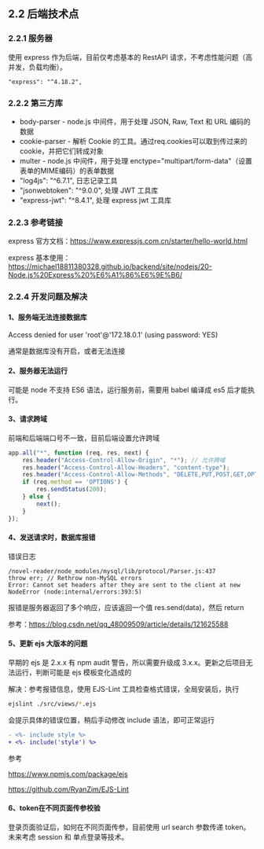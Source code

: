 ## 2.2 后端技术点

### 2.2.1 服务器

使用 express 作为后端，目前仅考虑基本的 RestAPI 请求，不考虑性能问题（高并发，负载均衡）。

~~~
"express": "^4.18.2",
~~~

### 2.2.2 第三方库

- body-parser - node.js 中间件，用于处理 JSON, Raw, Text 和 URL 编码的数据
- cookie-parser - 解析 Cookie 的工具。通过req.cookies可以取到传过来的cookie，并把它们转成对象
- multer - node.js 中间件，用于处理 enctype="multipart/form-data"（设置表单的MIME编码）的表单数据
- "log4js": "^6.7.1", 日志记录工具
- "jsonwebtoken": "^9.0.0", 处理 JWT 工具库
- "express-jwt": "^8.4.1", 处理 express jwt 工具库

### 2.2.3 参考链接

express 官方文档：https://www.expressjs.com.cn/starter/hello-world.html

express 基本使用：https://michael18811380328.github.io/backend/site/nodejs/20-Node.js%20Express%20%E6%A1%86%E6%9E%B6/

### 2.2.4 开发问题及解决

#### 1、服务端无法连接数据库 

Access denied for user 'root'@'172.18.0.1' (using password: YES)

通常是数据库没有开启，或者无法连接

#### 2、服务器无法运行

可能是 node 不支持 ES6 语法，运行服务前，需要用 babel 编译成 es5 后才能执行。

#### 3、请求跨域

前端和后端端口号不一致，目前后端设置允许跨域

~~~js
app.all("*", function (req, res, next) {
	res.header("Access-Control-Allow-Origin", "*"); // 允许跨域
	res.header("Access-Control-Allow-Headers", "content-type");
	res.header("Access-Control-Allow-Methods", "DELETE,PUT,POST,GET,OPTIONS");
	if (req.method == 'OPTIONS') {
		res.sendStatus(200);
	} else {
		next();
	}
});
~~~

#### 4、发送请求时，数据库报错

错误日志

```
/novel-reader/node_modules/mysql/lib/protocol/Parser.js:437
throw err; // Rethrow non-MySQL errors
Error: Cannot set headers after they are sent to the client at new NodeError (node:internal/errors:393:5)
```

报错是服务器返回了多个响应，应该返回一个值 res.send(data)，然后 return

参考：https://blog.csdn.net/qq_48009509/article/details/121625588

#### 5、更新 ejs 大版本的问题

早期的 ejs 是 2.x.x 有 npm audit 警告，所以需要升级成 3.x.x。更新之后项目无法运行，判断可能是 ejs 模板变化造成的

解决：参考报错信息，使用 EJS-Lint 工具检查格式错误，全局安装后，执行

~~~bash
ejslint ./src/views/*.ejs
~~~

会提示具体的错误位置，稍后手动修改 include 语法，即可正常运行

~~~diff
- <%- include style %>
+ <%- include('style') %>
~~~

参考

https://www.npmjs.com/package/ejs

https://github.com/RyanZim/EJS-Lint

#### 6、token在不同页面传参校验

登录页面验证后，如何在不同页面传参，目前使用 url search 参数传递 token。未来考虑 session 和 单点登录等技术。
